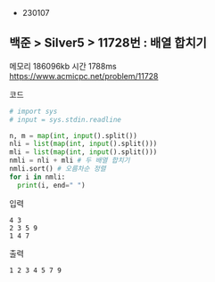 - 230107
## 백준 > Silver5 > 11728번 : 배열 합치기
메모리 186096kb 시간 1788ms  
https://www.acmicpc.net/problem/11728  

코드
```python
# import sys
# input = sys.stdin.readline

n, m = map(int, input().split())
nli = list(map(int, input().split()))
mli = list(map(int, input().split()))
nmli = nli + mli # 두 배열 합치기
nmli.sort() # 오름차순 정렬
for i in nmli:
  print(i, end=" ")
```

입력
```
4 3
2 3 5 9
1 4 7
```

출력
```
1 2 3 4 5 7 9
```